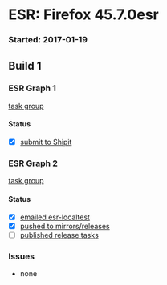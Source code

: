 # ESR: Firefox 45.7.0esr

### Started: 2017-01-19

## Build 1

### ESR Graph 1
[task group](https://tools.taskcluster.net/push-inspector/#/3E6x-sNrTseHwaiYqkBkxg)

#### Status
- [x] [submit to Shipit](https://wiki.mozilla.org/Release:Release_Automation_on_Mercurial:Starting_a_Release#Submit_to_Ship_It)

### ESR Graph 2
[task group](https://tools.taskcluster.net/push-inspector/#/c6NrRunPSPqH1vjPImT9Xw)

#### Status
- [x] [emailed esr-localtest](../how-tos/relpro.md#1-email-drivers-re-release-live-on-test-channel)
- [x] [pushed to mirrors/releases](../how-tos/relpro.md#2-push-to-releases-dir-mirrors)
- [ ] [published release tasks](../how-tos/relpro.md#3-publish-release)

### Issues
- none


